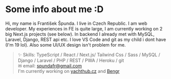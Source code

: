 # Some info about me :D
Hi, my name is František Špunda. I live in Czech Republic. I am web developer. My experiences in FE is quite large, I am currently working on 2 big Next.js projects (see below). In backend I already met with MySQL, Laravel, Django, REST api etc. I love VS Code and git as my child i dont have (I'm 19 lol). Also some UI/UX design isn't problem for me.
> ✨ Skills: TypeScript / React / Next.js/ Tailwind Css / Sass / MySQL / Django / Laravel / PHP / REST / PWA / Heroku / git <br>
> ✉ email: [spundafr@gmail.com](mailto:spundafr@gmail.com) <br>
> I'm currently working on [yachthub.cz](https://yachthub.cz/) and [Bengr](https://github.com/bengr-digital)
